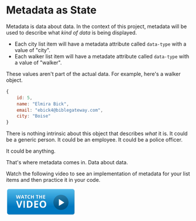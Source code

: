 # Metadata as State

Metadata is data about data. In the context of this project, metadata will be used to describe what _kind of data_ is being displayed.

* Each city list item will have a metadata attribute called `data-type` with a value of "city".
* Each walker list item will have a metadate attribute called `data-type` with a value of "walker".

These values aren't part of the actual data. For example, here's a walker object.

```js
{
    id: 5,
    name: "Elmira Bick",
    email: "ebick4@biblegateway.com",
    city: "Boise"
}
```

There is nothing intrinsic about this object that describes _what_ it is. It could be a generic person. It could be an employee. It could be a police officer.

It could be anything.

That's where metadata comes in. Data about data.

Watch the following video to see an implementation of metadata for your list items and then practice it in your code.

[<img src="../../book-1-queen-bee/chapters/images/video-play-icon.gif" height="75rem" />](https://app.screencastify.com/v3/watch/KII3QjvTnTqeU4Zizmvv)


